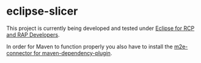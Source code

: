 # eclipse-slicer

This project is currently being developed and tested under
  [Eclipse for RCP and RAP Developers](http://www.eclipse.org/downloads/packages/eclipse-rcp-and-rap-developers/oxygen1a).

In order for Maven to function properly you also have to install the [m2e-connector for maven-dependency-plugin](https://marketplace.eclipse.org/content/m2e-connector-maven-dependency-plugin).
